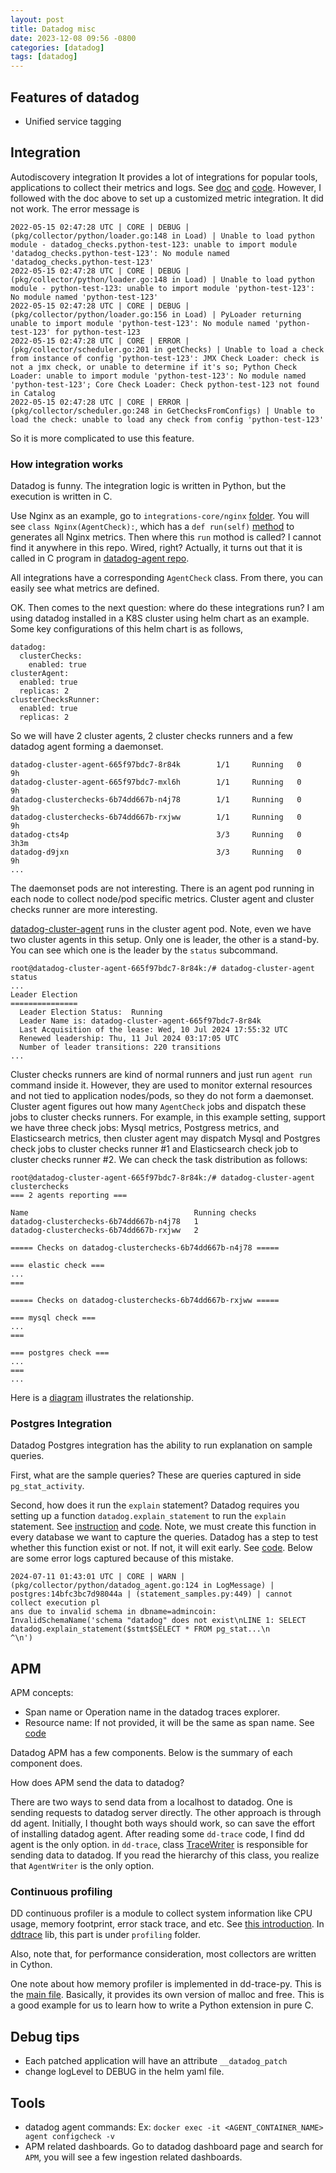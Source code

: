 ```yaml
---
layout: post
title: Datadog misc
date: 2023-12-08 09:56 -0800
categories: [datadog]
tags: [datadog]
---
```


## Features of datadog

- Unified service tagging

## Integration

Autodiscovery integration It provides a lot of integrations for popular tools,
applications to collect their metrics and logs. See
[doc](https://docs.datadoghq.com/agent/kubernetes/integrations/?tab=kubernetes)
and [code](https://github.com/DataDog/integrations-core). However, I followed
with the doc above to set up a customized metric integration. It did not work.
The error message is

```
2022-05-15 02:47:28 UTC | CORE | DEBUG | (pkg/collector/python/loader.go:148 in Load) | Unable to load python module - datadog_checks.python-test-123: unable to import module 'datadog_checks.python-test-123': No module named 'datadog_checks.python-test-123'
2022-05-15 02:47:28 UTC | CORE | DEBUG | (pkg/collector/python/loader.go:148 in Load) | Unable to load python module - python-test-123: unable to import module 'python-test-123': No module named 'python-test-123'
2022-05-15 02:47:28 UTC | CORE | DEBUG | (pkg/collector/python/loader.go:156 in Load) | PyLoader returning unable to import module 'python-test-123': No module named 'python-test-123' for python-test-123
2022-05-15 02:47:28 UTC | CORE | ERROR | (pkg/collector/scheduler.go:201 in getChecks) | Unable to load a check from instance of config 'python-test-123': JMX Check Loader: check is not a jmx check, or unable to determine if it's so; Python Check Loader: unable to import module 'python-test-123': No module named 'python-test-123'; Core Check Loader: Check python-test-123 not found in Catalog
2022-05-15 02:47:28 UTC | CORE | ERROR | (pkg/collector/scheduler.go:248 in GetChecksFromConfigs) | Unable to load the check: unable to load any check from config 'python-test-123'
```

So it is more complicated to use this feature.

### How integration works

Datadog is funny. The integration logic is written in Python, but the execution
is written in C.

Use Nginx as an example, go to `integrations-core/nginx`
[folder](https://github.com/DataDog/integrations-core/blob/e0420b8f9afe7b1c0e6dfd374b1f0c458a1f8eb9/nginx/datadog_checks/nginx/nginx.py#L29).
You will see `class Nginx(AgentCheck):`, which has a `def run(self)`
[method](https://github.com/DataDog/integrations-core/blob/7d15bd83bad8762f1b64acc46e6fa39b81e66c30/datadog_checks_base/datadog_checks/base/checks/base.py#L1085)
to generates all Nginx metrics. Then where this `run` mothod is called? I
cannot find it anywhere in this repo. Wired, right? Actually, it turns out that
it is called in C program in
[datadog-agent repo](https://github.com/DataDog/datadog-agent/blob/336d77ebceec4734d0349b985ffa4f32456954ac/rtloader/three/three.cpp#L386).

All integrations have a corresponding `AgentCheck` class. From there, you can
easily see what metrics are defined.

OK. Then comes to the next question: where do these integrations run? I am
using datadog installed in a K8S cluster using helm chart as an example. Some
key configurations of this helm chart is as follows,

```
datadog:
  clusterChecks:
    enabled: true
clusterAgent:
  enabled: true
  replicas: 2
clusterChecksRunner:
  enabled: true
  replicas: 2
```

So we will have 2 cluster agents, 2 cluster checks runners and a few datadog
agent forming a daemonset.

```
datadog-cluster-agent-665f97bdc7-8r84k        1/1     Running   0          9h
datadog-cluster-agent-665f97bdc7-mxl6h        1/1     Running   0          9h
datadog-clusterchecks-6b74dd667b-n4j78        1/1     Running   0          9h
datadog-clusterchecks-6b74dd667b-rxjww        1/1     Running   0          9h
datadog-cts4p                                 3/3     Running   0          3h3m
datadog-d9jxn                                 3/3     Running   0          9h
...
```

The daemonset pods are not interesting. There is an agent pod running in each
node to collect node/pod specific metrics. Cluster agent and cluster checks
runner are more interesting.

[datadog-cluster-agent](https://github.com/DataDog/datadog-agent/blob/083a2213e83d8e845feceaae17f50b6753a95f98/cmd/cluster-agent/app/app.go#L60)
runs in the cluster agent pod. Note, even we have two cluster agents in this
setup. Only one is leader, the other is a stand-by. You can see which one is
the leader by the `status` subcommand.

```
root@datadog-cluster-agent-665f97bdc7-8r84k:/# datadog-cluster-agent status
...
Leader Election
===============
  Leader Election Status:  Running
  Leader Name is: datadog-cluster-agent-665f97bdc7-8r84k
  Last Acquisition of the lease: Wed, 10 Jul 2024 17:55:32 UTC
  Renewed leadership: Thu, 11 Jul 2024 03:17:05 UTC
  Number of leader transitions: 220 transitions
...
```

Cluster checks runners are kind of normal runners and just run `agent run`
command inside it. However, they are used to monitor external resources and not
tied to application nodes/pods, so they do not form a daemonset. Cluster agent
figures out how many `AgentCheck` jobs and dispatch these jobs to cluster
checks runners. For example, in this example setting, support we have three
check jobs: Mysql metrics, Postgress metrics, and Elasticsearch metrics, then
cluster agent may dispatch Mysql and Postgres check jobs to cluster checks
runner #1 and Elasticsearch check job to cluster checks runner #2. We can check
the task distribution as follows:

```
root@datadog-cluster-agent-665f97bdc7-8r84k:/# datadog-cluster-agent clusterchecks
=== 2 agents reporting ===

Name                                     Running checks
datadog-clusterchecks-6b74dd667b-n4j78   1
datadog-clusterchecks-6b74dd667b-rxjww   2

===== Checks on datadog-clusterchecks-6b74dd667b-n4j78 =====

=== elastic check ===
...
===

===== Checks on datadog-clusterchecks-6b74dd667b-rxjww =====

=== mysql check ===
...
===

=== postgres check ===
...
===
...
```

Here is a
[diagram](https://github.com/DataDog/datadog-agent/blob/083a2213e83d8e845feceaae17f50b6753a95f98/pkg/clusteragent/clusterchecks/README.md#L30)
illustrates the relationship.

### Postgres Integration

Datadog Postgres integration has the ability to run explanation on sample
queries.

First, what are the sample queries? These are queries captured in side
`pg_stat_activity`.

Second, how does it run the `explain` statement? Datadog requires you setting
up a function `datadog.explain_statement` to run the `explain` statement. See
[instruction](https://docs.datadoghq.com/database_monitoring/setup_postgres/aurora/?tab=kubernetes)
and
[code](https://github.com/DataDog/integrations-core/blob/6ba6a69f98c64679ed06e0e92c8e96fbaadc3287/postgres/datadog_checks/postgres/statement_samples.py#L173).
Note, we must create this function in every database we want to capture the
queries. Datadog has a step to test whether this function exist or not. If not,
it will exit early. See
[code](https://github.com/DataDog/integrations-core/blob/6ba6a69f98c64679ed06e0e92c8e96fbaadc3287/postgres/datadog_checks/postgres/statement_samples.py#L605).
Below are some error logs captured because of this mistake.

```
2024-07-11 01:43:01 UTC | CORE | WARN | (pkg/collector/python/datadog_agent.go:124 in LogMessage) | postgres:14bfc3bc7d98044a | (statement_samples.py:449) | cannot collect execution pl
ans due to invalid schema in dbname=admincoin: InvalidSchemaName('schema "datadog" does not exist\nLINE 1: SELECT datadog.explain_statement($stmt$SELECT * FROM pg_stat...\n               ^\n')
```

## APM

APM concepts:

- Span name or Operation name in the datadog traces explorer.
- Resource name: If not provided, it will be the same as span name. See
  [code](https://github.com/DataDog/dd-trace-py/blob/fdb82b092714a75192a09957ac151e849955c77f/ddtrace/span.py#L138)

Datadog APM has a few components. Below is the summary of each component does.

How does APM send the data to datadog?

There are two ways to send data from a localhost to datadog. One is sending
requests to datadog server directly. The other approach is through dd agent.
Initially, I thought both ways should work, so can save the effort of
installing datadog agent. After reading some `dd-trace` code, I find dd agent
is the only option. in `dd-trace`, class
[TraceWriter](https://github.com/DataDog/dd-trace-py/blob/08cc2b61a11d493e801026ab1e82e678d92cfaad/ddtrace/internal/writer/writer.py#L106)
is responsible for sending data to datadog. If you read the hierarchy of this
class, you realize that `AgentWriter` is the only option.

### Continuous profiling

DD continuous profiler is a module to collect system information like CPU
usage, memory footprint, error stack trace, and etc. See
[this introduction](https://www.datadoghq.com/blog/engineering/how-we-wrote-a-python-profiler/).
In
[ddtrace](https://github.com/DataDog/dd-trace-py/blob/9b05c3b873eafb1e4a98824a06a4f03b98b27973/ddtrace/profiling/collector/stack.pyx#L476)
lib, this part is under `profiling` folder.

Also, note that, for performance consideration, most collectors are written in
Cython.

One note about how memory profiler is implemented in dd-trace-py. This is the
[main file](https://github.com/DataDog/dd-trace-py/blob/08cc2b61a11d493e801026ab1e82e678d92cfaad/ddtrace/profiling/collector/_memalloc.c#L432).
Basically, it provides its own version of malloc and free. This is a good
example for us to learn how to write a Python extension in pure C.

## Debug tips

- Each patched application will have an attribute `__datadog_patch`
- change logLevel to DEBUG in the helm yaml file.

## Tools

- datadog agent commands: Ex:
  `docker exec -it <AGENT_CONTAINER_NAME> agent configcheck -v`
- APM related dashboards. Go to datadog dashboard page and search for `APM`,
  you will see a few ingestion related dashboards.
